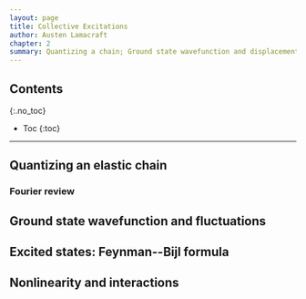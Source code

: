 ```yaml
---
layout: page
title: Collective Excitations
author: Austen Lamacraft
chapter: 2
summary: Quantizing a chain; Ground state wavefunction and displacement fluctuations; Feynman–Bijl formula as variational wavefunction.
---
```


## Contents
{:.no_toc}

* Toc
{:toc}

---

## Quantizing an elastic chain

### Fourier review

## Ground state wavefunction and fluctuations

## Excited states: Feynman--Bijl formula

## Nonlinearity and interactions
